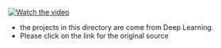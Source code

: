 
[![Watch the video](https://github.com/jackyhuynh/data_science-visualization-ML-DL-AI_notebook/blob/main/Python_DeepLearning/images/What%20is%20deep%20learning.JPG)](https://www.udemy.com/course/deeplearning/)
- the projects in this directory are come from Deep Learning.
- Please click on the link for the original source
